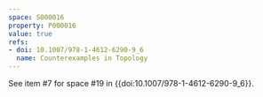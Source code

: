 ```yaml
---
space: S000016
property: P000016
value: true
refs:
- doi: 10.1007/978-1-4612-6290-9_6
  name: Counterexamples in Topology
---
```



See item #7 for space #19 in {{doi:10.1007/978-1-4612-6290-9_6}}.
